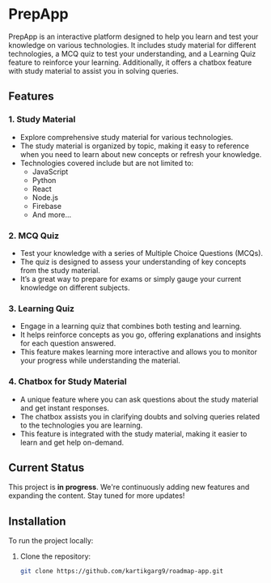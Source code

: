 # PrepApp

PrepApp is an interactive platform designed to help you learn and test your knowledge on various technologies. It includes study material for different technologies, a MCQ quiz to test your understanding, and a Learning Quiz feature to reinforce your learning. Additionally, it offers a chatbox feature with study material to assist you in solving queries.

## Features

### 1. **Study Material**
- Explore comprehensive study material for various technologies.
- The study material is organized by topic, making it easy to reference when you need to learn about new concepts or refresh your knowledge.
- Technologies covered include but are not limited to:
  - JavaScript
  - Python
  - React
  - Node.js
  - Firebase
  - And more...

### 2. **MCQ Quiz**
- Test your knowledge with a series of Multiple Choice Questions (MCQs).
- The quiz is designed to assess your understanding of key concepts from the study material.
- It’s a great way to prepare for exams or simply gauge your current knowledge on different subjects.

### 3. **Learning Quiz**
- Engage in a learning quiz that combines both testing and learning.
- It helps reinforce concepts as you go, offering explanations and insights for each question answered.
- This feature makes learning more interactive and allows you to monitor your progress while understanding the material.

### 4. **Chatbox for Study Material**
- A unique feature where you can ask questions about the study material and get instant responses.
- The chatbox assists you in clarifying doubts and solving queries related to the technologies you are learning.
- This feature is integrated with the study material, making it easier to learn and get help on-demand.

## Current Status
This project is **in progress**. We're continuously adding new features and expanding the content. Stay tuned for more updates!

## Installation

To run the project locally:

1. Clone the repository:
   ```bash
   git clone https://github.com/kartikgarg9/roadmap-app.git
